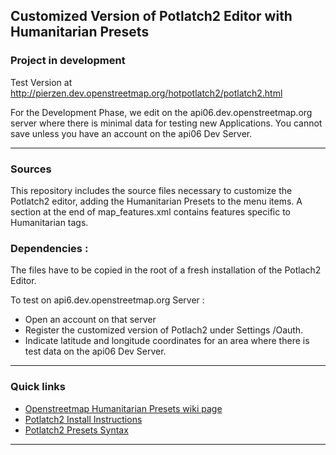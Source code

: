 <html>
<head>
<meta charset='utf-8'>
</head>
<body>
<h2>Customized Version of Potlatch2 Editor with Humanitarian Presets</h2>
<h3>Project in development</h3>
<p>Test Version at <a href="http://pierzen.dev.openstreetmap.org/hotpotlatch2/potlatch2.html">http://pierzen.dev.openstreetmap.org/hotpotlatch2/potlatch2.html</a>
</p>
<p>For the Development Phase, we edit on the api06.dev.openstreetmap.org
server where there is minimal data for testing new Applications.
You cannot save unless you have an account on the api06 Dev Server.</p> 

<hr />
<h3>Sources</h3>
<p> 
This repository includes the source files necessary to customize the
Potlatch2 editor, adding the Humanitarian Presets to the menu items.
A section at the end of map_features.xml contains features specific to
Humanitarian tags.</p> 

<h3> Dependencies :</h3> 
<p>The files have to be copied in the root of a fresh installation
of the Potlach2 Editor.</p> 

<p>To test on api6.dev.openstreetmap.org Server :</p> 
<ul>
<li>Open an account on that server</li>
<li>Register the customized version of Potlach2 under Settings /Oauth.</li>
<li>Indicate latitude and longitude coordinates for an area where there
  is test data on the api06 Dev Server. </li>
</ul>  
<hr />
<h3>Quick links</h3>
<ul>
<li><a href="http://wiki.openstreetmap.org/wiki/Humanitarian_OSM_Tags">Openstreetmap Humanitarian Presets wiki page</a></li>
<li><a href="http://wiki.openstreetmap.org/wiki/Potlatch_2/Deploying_Potlatch_2">Potlatch2 Install Instructions</a></li>
<li><a href="http://wiki.openstreetmap.org/wiki/Potlatch_2/Developer_Documentation/Map_Features">Potlatch2 Presets Syntax</a></li>
</ul>
<hr></hr>
</body>
</html>
